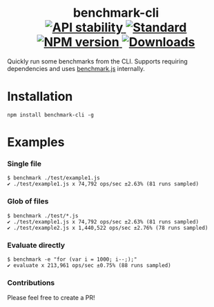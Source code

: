 <h1 align="center">
  <!-- Logo -->
  <br/>
  benchmark-cli
	<br/>

  <!-- Stability -->
  <a href="https://nodejs.org/api/documentation.html#documentation_stability_index">
    <img src="https://img.shields.io/badge/stability-stable-brightgreen.svg?style=flat-square" alt="API stability"/>
  </a>
  <!-- Standard -->
  <a href="https://github.com/feross/standard">
    <img src="https://img.shields.io/badge/code%20style-standard-brightgreen.svg?style=flat-square" alt="Standard"/>
  </a>
  <!-- NPM version -->
  <a href="https://npmjs.org/package/benchmark-cli">
    <img src="https://img.shields.io/npm/v/benchmark-cli.svg?style=flat-square" alt="NPM version"/>
  </a>
  <!-- Downloads -->
  <a href="https://npmjs.org/package/benchmark-cli">
    <img src="https://img.shields.io/npm/dm/benchmark-cli.svg?style=flat-square" alt="Downloads"/>
  </a>
</h1>

Quickly run some benchmarks from the CLI.
Supports requiring dependencies and uses [benchmark.js](https://benchmarkjs.com) internally.

# Installation

```console
npm install benchmark-cli -g
```

# Examples

### Single file
```console
$ benchmark ./test/example1.js
✔ ./test/example1.js x 74,792 ops/sec ±2.63% (81 runs sampled)
```

### Glob of files
```console
$ benchmark ./test/*.js
✔ ./test/example1.js x 74,792 ops/sec ±2.63% (81 runs sampled)
✔ ./test/example2.js x 1,440,522 ops/sec ±2.76% (78 runs sampled)
```

### Evaluate directly
```console
$ benchmark -e "for (var i = 1000; i--;);"
✔ evaluate x 213,961 ops/sec ±0.75% (88 runs sampled)
```

### Contributions

Please feel free to create a PR!
